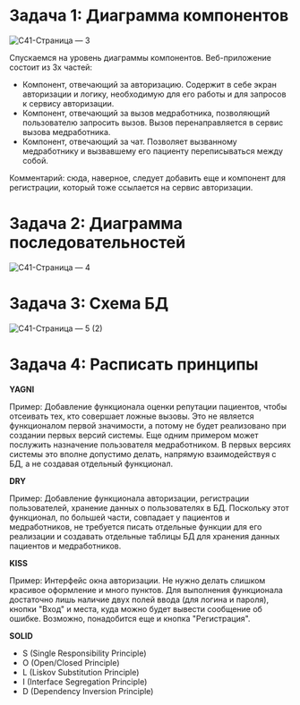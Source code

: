 # Задача 1: Диаграмма компонентов
![С41-Страница — 3](https://github.com/NikitaBushmakin/PAPSWORK/assets/164217929/6c3b2196-1013-4d3e-83b9-50142a91b93b)

Спускаемся на уровень диаграммы компонентов. Веб-приложение состоит из 3х частей:
- Компонент, отвечающий за авторизацию. Содержит в себе экран авторизации и логику, необходимую для его работы и для запросов к сервису авторизации. 
- Компонент, отвечающий за вызов медработника, позволяющий пользователю запросить вызов. Вызов перенаправляется в сервис вызова медработника.
- Компонент, отвечающий за чат. Позволяет вызванному медработнику и вызвавшему его пациенту переписываться между собой.

Комментарий: сюда, наверное, следует добавить еще и компонент для регистрации, который тоже ссылается на сервис авторизации.

# Задача 2: Диаграмма последовательностей
![С41-Страница — 4](https://github.com/NikitaBushmakin/PAPSWORK/assets/164217929/950e552c-f7de-4c86-b784-b66fe2f65196)

# Задача 3: Схема БД
![С41-Страница — 5 (2)](https://github.com/NikitaBushmakin/PAPSWORK/assets/164217929/f5a29f91-809e-41a5-b050-af1dd7812787)

# Задача 4: Расписать принципы
**YAGNI**

Пример: Добавление функционала оценки репутации пациентов, чтобы отсеивать тех, кто совершает ложные вызовы. Это не является функционалом первой значимости, а потому не будет реализовано при создании первых версий системы. Еще одним примером может послужить назначение пользователя медработником. В первых версиях системы это вполне допустимо делать, напрямую взаимодействуя с БД, а не создавая отдельный функционал.


**DRY**

Пример: Добавление функционала авторизации, регистрации пользователей, хранение данных о пользователях в БД. Поскольку этот функционал, по большей части, совпадает у пациентов и медработников, не требуется писать отдельные функции для его реализации и создавать отдельные таблицы БД для хранения данных пациентов и медработников.


**KISS**

Пример: Интерфейс окна авторизации. Не нужно делать слишком красивое оформление и много пунктов. Для выполнения функционала достаточно лишь наличие двух полей ввода (для логина и пароля), кнопки "Вход" и места, куда можно будет вывести сообщение об ошибке. Возможно, понадобится еще и кнопка "Регистрация".


**SOLID**
- S (Single Responsibility Principle)
- O (Open/Closed Principle)
- L (Liskov Substitution Principle)
- I (Interface Segregation Principle)
- D (Dependency Inversion Principle)
